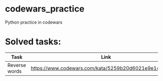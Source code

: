 # codewars_practice
Python practice in codewars

# Solved tasks:
| Task 			| Link 													 |
| ---- 			| ---- 													 |
| Reverse words | https://www.codewars.com/kata/5259b20d6021e9e14c0010d4 |
